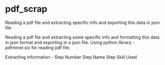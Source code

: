 # pdf_scrap
Reading a pdf file and extracting specific info and exporting this data in json file

Reading a pdf file and extracting some specific info and formatting this data in json format and exporting in a json file.
Using python library - pdfminer.six for reading pdf file.

Extracting information -
  Step Number
  Step Name
  Step Skill Used


